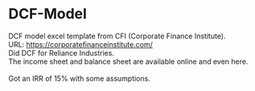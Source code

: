 # DCF-Model
DCF model excel template from CFI (Corporate Finance Institute).<br />
URL: https://corporatefinanceinstitute.com/ <br />
Did DCF for Reliance Industries.<br />
The income sheet and balance sheet are available online and even here.<br />
<br />
Got an IRR of 15% with some assumptions.
